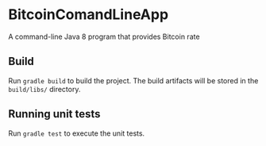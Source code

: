 # BitcoinComandLineApp
A command-line Java 8 program that provides Bitcoin rate

## Build

Run `gradle build` to build the project. The build artifacts will be stored in the `build/libs/` directory.

## Running unit tests

Run `gradle test` to execute the unit tests.



